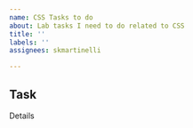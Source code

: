 ```yaml
---
name: CSS Tasks to do
about: Lab tasks I need to do related to CSS
title: ''
labels: ''
assignees: skmartinelli

---
```


## Task

Details
